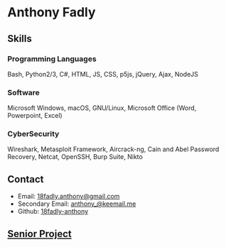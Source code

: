 # Anthony Fadly

## Skills

### Programming Languages

Bash, Python2/3, C#, HTML, JS, CSS, p5js, jQuery, Ajax, NodeJS

### Software

Microsoft Windows, macOS, GNU/Linux, Microsoft Office (Word, Powerpoint, Excel)

### CyberSecurity

Wireshark, Metasploit Framework, Aircrack-ng, Cain and Abel Password Recovery, Netcat, OpenSSH, Burp Suite, Nikto

## Contact
- Email: [18fadly.anthony@gmail.com](mailto:18fadly.anthony@gmail.com)
- Secondary Email: [anthony_@keemail.me](mailto:anthony_@keemail.me)
- Github: [18fadly-anthony](https://github.com/18fadly-anthony)

## [Senior Project](https://18fadly-anthony.github.io/senior-project/)
